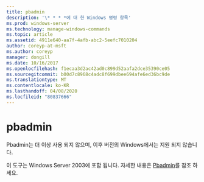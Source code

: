 ```yaml
---
title: pbadmin
description: '\* * * *에 대 한 Windows 명령 항목'
ms.prod: windows-server
ms.technology: manage-windows-commands
ms.topic: article
ms.assetid: 4911e640-aa7f-4afb-abc2-5eefc7010204
author: coreyp-at-msft
ms.author: coreyp
manager: dongill
ms.date: 10/16/2017
ms.openlocfilehash: f1ecaa3d2ac42ad0c899d52aafa2dce35390ce05
ms.sourcegitcommit: b00d7c8968c4adc8f699dbee694afe6ed36bc9de
ms.translationtype: MT
ms.contentlocale: ko-KR
ms.lasthandoff: 04/08/2020
ms.locfileid: "80837666"
---
```

# <a name="pbadmin"></a>pbadmin



Pbadmin는 더 이상 사용 되지 않으며, 이후 버전의 Windows에서는 지원 되지 않습니다.

이 도구는 Windows Server 2003에 포함 됩니다. 자세한 내용은 [Pbadmin](https://technet.microsoft.com/library/cc755767(v=ws.10).aspx)를 참조 하세요.